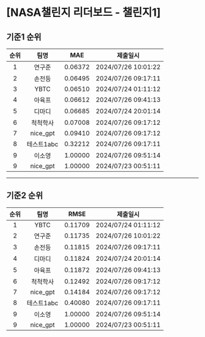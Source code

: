# [NASA챌린지 리더보드 - 챌린지1]
## 기준1 순위
| 순위 | 팀명 | MAE | 제출일시 |
|:----:|:----:|:-----:|:----:|
| 1 | 연구준 | 0.06372 | 2024/07/26 10:01:22 |
| 2 | 손전등 | 0.06495 | 2024/07/26 09:17:11 |
| 3 | YBTC | 0.06510 | 2024/07/24 01:11:12 |
| 4 | 아육프 | 0.06612 | 2024/07/26 09:41:13 |
| 5 | 디마디 | 0.06685 | 2024/07/24 20:01:14 |
| 6 | 척척학사 | 0.07008 | 2024/07/26 09:17:12 |
| 7 | nice_gpt | 0.09410 | 2024/07/26 09:17:12 |
| 8 | 테스트1abc | 0.32212 | 2024/07/26 09:17:11 |
| 9 | 이소영 | 1.00000 | 2024/07/26 09:51:14 |
| 9 | nice_gpt | 1.00000 | 2024/07/23 00:51:11 |
___
## 기준2 순위
| 순위 | 팀명 | RMSE | 제출일시 |
|:----:|:----:|:-----:|:----:|
| 1 | YBTC | 0.11709 | 2024/07/24 01:11:12 |
| 2 | 연구준 | 0.11735 | 2024/07/26 10:01:22 |
| 3 | 손전등 | 0.11815 | 2024/07/26 09:17:11 |
| 4 | 디마디 | 0.11824 | 2024/07/24 20:01:14 |
| 5 | 아육프 | 0.11872 | 2024/07/26 09:41:13 |
| 6 | 척척학사 | 0.12492 | 2024/07/26 09:17:12 |
| 7 | nice_gpt | 0.14184 | 2024/07/26 09:17:12 |
| 8 | 테스트1abc | 0.40080 | 2024/07/26 09:17:11 |
| 9 | 이소영 | 1.00000 | 2024/07/26 09:51:14 |
| 9 | nice_gpt | 1.00000 | 2024/07/23 00:51:11 |
